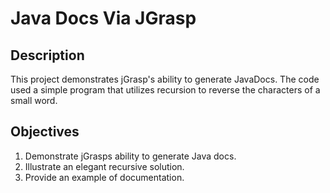 <h1>Java Docs Via JGrasp</h1>

<h2>Description</h2>
<p>This project demonstrates jGrasp's ability to generate JavaDocs. The code used a simple program that utilizes recursion to reverse the characters of a small word.</p>

<h2>Objectives</h2>
<ol>
  <li>Demonstrate jGrasps ability to generate Java docs.</li>
  <li>Illustrate an elegant recursive solution.</li>
  <li>Provide an example of documentation.</li>
</ol>
